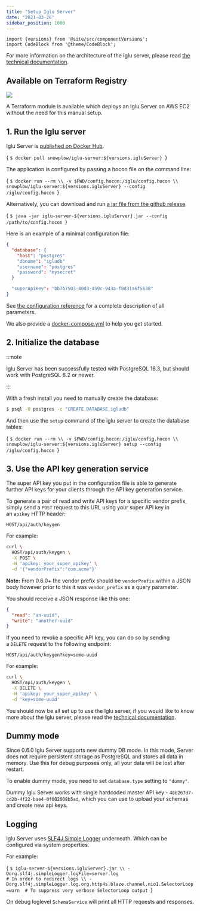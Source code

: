 ```yaml
---
title: "Setup Iglu Server"
date: "2021-03-26"
sidebar_position: 1000
---
```


```mdx-code-block
import {versions} from '@site/src/componentVersions';
import CodeBlock from '@theme/CodeBlock';
```

For more information on the architecture of the Iglu server, please read [the technical documentation](/docs/api-reference/iglu/iglu-repositories/iglu-server/index.md).

## Available on Terraform Registry

[![](https://img.shields.io/static/v1?label=Terraform&message=Registry&color=7B42BC&logo=terraform)](https://registry.terraform.io/modules/snowplow-devops/iglu-server-ec2/aws/latest)

A Terraform module is available which deploys an Iglu Server on AWS EC2 without the need for this manual setup.

## 1. Run the Iglu server

Iglu Server is [published on Docker Hub](https://hub.docker.com/repository/docker/snowplow/iglu-server).

<CodeBlock language="bash">{
`$ docker pull snowplow/iglu-server:${versions.igluServer}
`}</CodeBlock>

The application is configured by passing a hocon file on the command line:

<CodeBlock language="bash">{
`$ docker run --rm \\
  -v $PWD/config.hocon:/iglu/config.hocon \\
  snowplow/iglu-server:${versions.igluServer} --config /iglu/config.hocon
`}</CodeBlock>

Alternatively, you can download and run [a jar file from the github release](https://github.com/snowplow-incubator/iglu-server/releases).

<CodeBlock language="bash">{
`$ java -jar iglu-server-${versions.igluServer}.jar --config /path/to/config.hocon
`}</CodeBlock>

Here is an example of a minimal configuration file:

```json
{
  "database": {
    "host": "postgres"
    "dbname": "igludb"
    "username": "postgres"
    "password": "mysecret"
  }

  "superApiKey": "bb7b7503-40d3-459c-943a-f8d31a6f5638"
}
```

See [the configuration reference](/docs/api-reference/iglu/iglu-repositories/iglu-server/reference/index.md) for a complete description of all parameters.

We also provide a [docker-compose.yml](https://github.com/snowplow-incubator/iglu-server/blob/master/docker/docker-compose.yml) to help you get started.

## 2. Initialize the database

:::note

Iglu Server has been successfully tested with PostgreSQL 16.3, but should work with PostgreSQL 8.2 or newer.

:::

With a fresh install you need to manually create the database:

```bash
$ psql -U postgres -c "CREATE DATABASE igludb"
```

And then use the `setup` command of the iglu server to create the database tables:

<CodeBlock language="bash">{
`$ docker run --rm \\
  -v $PWD/config.hocon:/iglu/config.hocon \\
  snowplow/iglu-server:${versions.igluServer} setup --config /iglu/config.hocon
`}</CodeBlock>

## 3. Use the API key generation service

The super API key you put in the configuration file is able to generate further API keys for your clients through the API key generation service.

To generate a pair of read and write API keys for a specific vendor prefix, simply send a `POST` request to this URL using your super API key in an `apikey` HTTP header:

```text
HOST/api/auth/keygen
```

For example:

```bash
curl \
  HOST/api/auth/keygen \
  -X POST \
  -H 'apikey: your_super_apikey' \
  -d '{"vendorPrefix":"com.acme"}'
```

**Note:** From 0.6.0+ the vendor prefix should be `vendorPrefix` within a JSON body however prior to this it was `vendor_prefix` as a query parameter.

You should receive a JSON response like this one:

```json
{
  "read": "an-uuid",
  "write": "another-uuid"
}
```

If you need to revoke a specific API key, you can do so by sending a `DELETE` request to the following endpoint:

```text
HOST/api/auth/keygen?key=some-uuid
```

For example:

```bash
curl \
  HOST/api/auth/keygen \
  -X DELETE \
  -H 'apikey: your_super_apikey' \
  -d 'key=some-uuid'
```

You should now be all set up to use the Iglu server, if you would like to know more about the Iglu server, please read the [technical documentation](/docs/api-reference/iglu/iglu-repositories/iglu-server/index.md).

## Dummy mode

Since 0.6.0 Iglu Server supports new dummy DB mode. In this mode, Server does not require persistent storage as PostgreSQL and stores all data in memory. Use this for debug purposes only, all your data will be lost after restart.

To enable dummy mode, you need to set `database.type` setting to `"dummy"`.

Dummy Iglu Server works with single hardcoded master API key - `48b267d7-cd2b-4f22-bae4-0f002008b5ad`, which you can use to upload your schemas and create new api keys.

## Logging

Iglu Server uses [SLF4J Simple Logger](https://www.slf4j.org/api/org/slf4j/impl/SimpleLogger.html) underneath. Which can be configured via system properties.

For example:

<CodeBlock language="bash">{
`$ iglu-server-${versions.igluServer}.jar \\
  -Dorg.slf4j.simpleLogger.logFile=server.log                                   # In order to redirect logs \\
  -Dorg.slf4j.simpleLogger.log.org.http4s.blaze.channel.nio1.SelectorLoop=warn  # To suppress very verbose SelectorLoop output
`}</CodeBlock>

On debug loglevel `SchemaService` will print all HTTP requests and responses.
